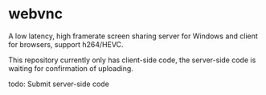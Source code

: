 # webvnc
A low latency, high framerate screen sharing server for Windows and client for browsers, support h264/HEVC.

This repository currently only has client-side code, the server-side code is waiting for confirmation of uploading.

todo: Submit server-side code
